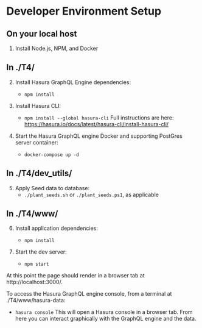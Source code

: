 # Developer Environment Setup

## On your local host

1. Install Node.js, NPM, and Docker

## In ./T4/

2. Install Hasura GraphQL Engine dependencies:
   - `npm install`

3. Install Hasura CLI:
   - `npm install --global hasura-cli`
   Full instructions are here: https://hasura.io/docs/latest/hasura-cli/install-hasura-cli/

4. Start the Hasura GraphQL engine Docker and supporting PostGres server container:
   - `docker-compose up -d`

## In ./T4/dev_utils/

5. Apply Seed data to database:
   - `./plant_seeds.sh` or `./plant_seeds.ps1`, as applicable

## In ./T4/www/

6. Install application dependencies:

   - `npm install`

7. Start the dev server:
   - `npm start`

At this point the page should render in a browser tab at http://localhost:3000/. 

To access the Hasura GraphQL engine console, from a terminal at ./T4/www/hasura-data:
   - `hasura console`
   This will open a Hasura console in a browser tab.  From here you can interact graphically with the GraphQL engine and the data.
